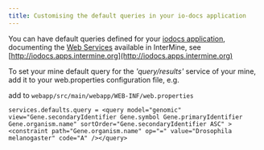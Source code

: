 ```yaml
---
title: Customising the default queries in your io-docs application
---
```


You can have default queries defined for your [iodocs application](https://github.com/intermine/iodocs), documenting the [Web Services](../web-services/index.md) available in InterMine, see [http://iodocs.apps.intermine.org](http://iodocs.apps.intermine.org)

To set your mine default query for the _'query/results'_ service of your mine, add it to your web.properties configuration file, e.g.

add to `webapp/src/main/webapp/WEB-INF/web.properties`

```text
services.defaults.query = <query model="genomic" view="Gene.secondaryIdentifier Gene.symbol Gene.primaryIdentifier Gene.organism.name" sortOrder="Gene.secondaryIdentifier ASC" ><constraint path="Gene.organism.name" op="=" value="Drosophila melanogaster" code="A" /></query>
```
